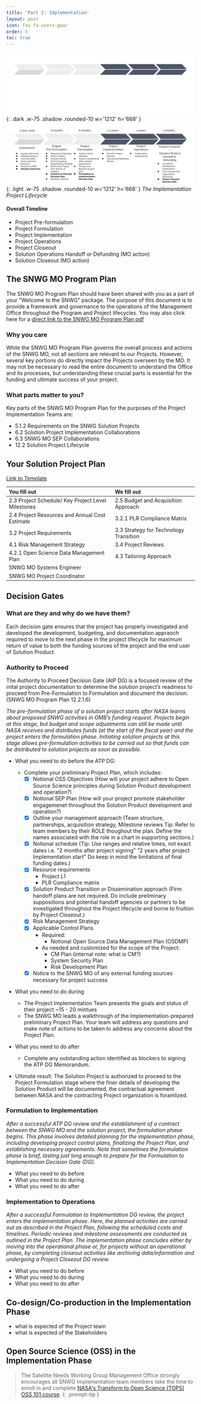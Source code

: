 ```yaml
---
title: 'Part 2: Implementation'
layout: post
icon: fas fa-users-gear
order: 5
toc: true
---
```

![dark mode only](assets/DarkModeImplementationGraphic.png){: .dark .w-75 .shadow .rounded-10 w='1212' h='668' }
![light mode only](assets/LightModeImplementationGraphic.png){: .light .w-75 .shadow .rounded-10 w='1212' h='668' }
_The Implementation Project Lifecycle_

#### Overall Timeline
- Project Pre-formulation
- Project Formulation
- Project Implementation
- Project Operations
- Project Closeout
- Solution Operations Handoff or Defunding (MO action)
- Solution Closeout (MO action)

## The SNWG MO Program Plan
The SNWG MO Program Plan should have been shared with you as a part of your "Welcome to the SNWG" package. The purpose of this document is to provide a framework and governance to the operations of the Management Office throughout the Program and Project lifecycles. You may also click here for a [direct link to the SNWG MO Program Plan pdf](https://drive.google.com/file/d/1xe-rrKjwZZ7p0w39umL7nPdjCXmWwkUW/view?usp=sharing)

### Why you care
While the SNWG MO Program Plan governs the overall process and actions of the SNWG MO, not all sections are relevant to our Projects. However, several key portions do directly impact the Projects overseen by the MO. It may not be necessary to read the entire document to understand the Office and its processes, but understanding these crucial parts is essential for the funding and ultimate success of your project.

### What parts matter to you? 
Key parts of the SNWG MO Program Plan for the purposes of the Project Implementation Teams are:
- 5.1.2 Requirements on the SNWG Solution Projects
- 6.2 Solution Project Implementation Collaborations
- 6.3 SNWG MO SEP Collaborations
- 12.2 Solution Project Lifecycle


## Your Solution Project Plan
[Link to Template](https://docs.google.com/document/d/1hfbKXOta7htTs1RDtvpAXxBwu6QxuqnndGXOMkyM-UQ/edit)

| You fill out                                        | We fill out                             |
| :-------------------------------------------------- | :-------------------------------------- |
| 2.3 Project Schedule/ Key Project Level Milestones  | 2.5 Budget and Acquisition Approach     |
| 2.4 Project Resources and Annual Cost Estimate      | 3.2.1 PLR Compliance Matrix             |
| 3.2 Project Requirements                            | 3.3 Strategy for Technology Transition  |
| 4.1 Risk Management Strategy                        | 3.4 Project Reviews                     |
| 4.2.1 Open Science Data Management Plan             | 4.3 Tailoring Approach                  |
| SNWG MO Systems Engineer                            |                                         |
| SNWG MO Project Coordinator                         |                                         |


## Decision Gates
### What are they and why do we have them?
Each decision gate ensures that the project has properly investigated and developed the development, budgeting, and documentation appraoch required to move to the next phase in the project lifecycle for maximum return of value to both the funding sources of the project and the end user of Solution Product. 

### Authority to Proceed
The Authority to Proceed Decision Gate (AtP DG) is a focused review of the inital project documentation to determine the solution project’s readiness to proceed from Pre-Formulation to Formulation and document the decision. (SNWG MO Program Plan 12.2.1.6)

_The pre-formulation phase of a solution project starts after NASA learns about proposed SNWG activities in OMB’s funding request. Projects begin at this stage, but budget and scope adjustments can still be made until NASA receives and distributes funds (at the start of the fiscal year) and the project enters the formulation phase. Initiating solution projects at this stage allows pre-formulation activities to be carried out so that funds can be distributed to solution projects as soon as possible._

- What you need to do before the ATP DG:
    - Complete your preliminary Project Plan, which includes:
        - [X] Notional OSS Objectives (How will your project adhere to Open Source Science principles during Solution Product development and operation?)
        - [X] Notional SEP Plan (How will your project promote stakeholder engagemenet throughout the Solution Product development and operation?)
        - [X] Outline your management approach (Team structure, partnerships, acquisition strategy, Milestone reviews Tip: Refer to team members by their ROLE thoughout the plan. Define the names associated with the role in a chart in supporting sections.)
        - [X] Notional schedule (Tip: Use ranges and relative times, not exact dates i.e. "2 months after project signing" "2 years after project Implementation start" Do keep in mind the limitations of final funding dates.)
        - [X] Resource requirements
            - Project L1 
            - PLR Compliance matrix
        - [X] Solution Product Transition or Dissemination approach (Firm handoff plans are not required. Do include preliminary suppositions and potential handoff agencies or partners to be investigated throughout the Project lifecycle and borne to fruition by Project Closeout.)
        - [X] Risk Management Strategy
        - [X] Applicable Control Plans
            - Required: 
                - Notional Open Source Data Management Plan (OSDMP)
            - As needed and customized for the scope of the Project: 
                - CM Plan (internal note: what is CM?)
                - System Security Plan
                - Risk Development Plan
        - [X] Notice to the SNWG MO of any external funding sources necessary for project success

- What you need to do during
    - The Project Implementation Team presents the goals and status of their project  ~15 - 20 mintues
    - The SNWG MO leads a walkthrough of the Implementation-prepared preliminary Project Plan. Your team will address any questions and make note of actions to be taken to address any concerns about the Project Plan. 

- What you need to do after
    - Complete any outstanding action identified as blockers to signing the ATP DG Memorandum.

- Ultimate result: The Solution Project is authorized to proceed to the Project Formulation stage where the finer details of developing the Solution Product will be documented, the contractual agreement between NASA and the contracting Project organization is foramlized.

### Formulation to Implementation

_After a successful ATP DG review and the establishment of a contract between the SNWG MO and the solution project, the formulation phase begins. This phase involves detailed planning for the implementation phase, including developing project control plans, finalizing the Project Plan, and establishing necessary agreements. Note that sometimes the formulation phase is brief, lasting just long enough to prepare for the Formulation to Implementation Decision Gate (DG)._

- What you need to do before
- What you need to do during
- What you need to do after

### Implementation to Operations 
_After a successful Formulation to Implementation DG review, the project enters the implementation phase. Here, the planned activities are carried out as described in the Project Plan, following the scheduled costs and timelines. Periodic reviews and milestone assessments are conducted as outlined in the Project Plan. The implementation phase concludes either by moving into the operational phase or, for projects without an operational phase, by completing closeout activities like archiving data/information and undergoing a Project Closeout DG review._

- What you need to do before
- What you need to do during
- What you need to do after

## Co-design/Co-production in the Implementation Phase
- what is expected of the Project team
- what is expected of the Stakeholders

## Open Source Science (OSS) in the Implementation Phase

<!-- markdownlint-capture -->
<!-- markdownlint-disable -->
> The Satellite Needs Working Group Management Office strongly encourages all SNWG Implementation team members take the time to enroll in and complete [NASA's Transform to Open Science (TOPS) OSS 101 course](https://nasa.github.io/Transform-to-Open-Science/).
{: .prompt-tip }

<!-- markdownlint-restore -->
